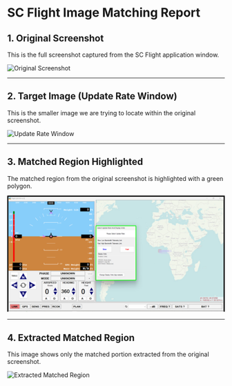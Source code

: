 # SC Flight Image Matching Report

## 1. Original Screenshot
This is the full screenshot captured from the SC Flight application window.

![Original Screenshot](SCFlight_With_UpdateRate_Window.png)

---

## 2. Target Image (Update Rate Window)
This is the smaller image we are trying to locate within the original screenshot.

![Update Rate Window](UpdateRate_Window.png)

---

## 3. Matched Region Highlighted
The matched region from the original screenshot is highlighted with a green polygon.

![Matched Region Highlighted](matched_region_highlighted.png)

---

## 4. Extracted Matched Region
This image shows only the matched portion extracted from the original screenshot.

![Extracted Matched Region](matched_region.png)